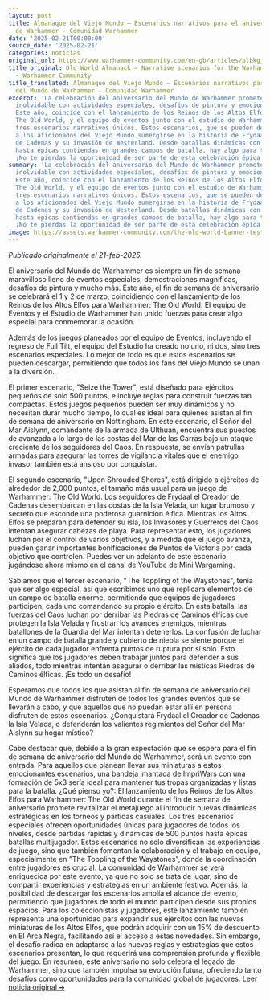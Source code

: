 ```yaml
---
layout: post
title: Almanaque del Viejo Mundo – Escenarios narrativos para el aniversario del Mundo
  de Warhammer - Comunidad Warhammer
date: '2025-02-21T00:00:00'
source_date: '2025-02-21'
categories: noticias
original_url: https://www.warhammer-community.com/en-gb/articles/plbkgjgd/old-world-almanack-narrative-scenarios-for-the-warhammer-world-anniversary/
title_original: Old World Almanack – Narrative scenarios for the Warhammer World Anniversary
  - Warhammer Community
title_translated: Almanaque del Viejo Mundo – Escenarios narrativos para el aniversario
  del Mundo de Warhammer - Comunidad Warhammer
excerpt: 'La celebración del aniversario del Mundo de Warhammer promete ser un evento
  inolvidable con actividades especiales, desafíos de pintura y emocionantes demostraciones.
  Este año, coincide con el lanzamiento de los Reinos de los Altos Elfos para Warhammer:
  The Old World, y el equipo de eventos junto con el estudio de Warhammer han preparado
  tres escenarios narrativos únicos. Estos escenarios, que se pueden descargar, permiten
  a los aficionados del Viejo Mundo sumergirse en la historia de Frydaal la Creadora
  de Cadenas y su invasión de Westerland. Desde batallas dinámicas con pequeñas fuerzas
  hasta épicas contiendas en grandes campos de batalla, hay algo para todos los jugadores.
  ¡No te pierdas la oportunidad de ser parte de esta celebración épica!'
summary: 'La celebración del aniversario del Mundo de Warhammer promete ser un evento
  inolvidable con actividades especiales, desafíos de pintura y emocionantes demostraciones.
  Este año, coincide con el lanzamiento de los Reinos de los Altos Elfos para Warhammer:
  The Old World, y el equipo de eventos junto con el estudio de Warhammer han preparado
  tres escenarios narrativos únicos. Estos escenarios, que se pueden descargar, permiten
  a los aficionados del Viejo Mundo sumergirse en la historia de Frydaal la Creadora
  de Cadenas y su invasión de Westerland. Desde batallas dinámicas con pequeñas fuerzas
  hasta épicas contiendas en grandes campos de batalla, hay algo para todos los jugadores.
  ¡No te pierdas la oportunidad de ser parte de esta celebración épica!'
image: https://assets.warhammer-community.com/the-old-world-banner-test.jpg
---
```


*Publicado originalmente el 21-feb-2025.*

El aniversario del Mundo de Warhammer es siempre un fin de semana maravilloso lleno de eventos especiales, demostraciones magníficas, desafíos de pintura y mucho más. Este año, el fin de semana de aniversario se celebrará el 1 y 2 de marzo, coincidiendo con el lanzamiento de los Reinos de los Altos Elfos para Warhammer: The Old World. El equipo de Eventos y el Estudio de Warhammer han unido fuerzas para crear algo especial para conmemorar la ocasión.

Además de los juegos planeados por el equipo de Eventos, incluyendo el regreso de Full Tilt, el equipo del Estudio ha creado no uno, ni dos, sino tres escenarios especiales. Lo mejor de todo es que estos escenarios se pueden descargar, permitiendo que todos los fans del Viejo Mundo se unan a la diversión.

El primer escenario, "Seize the Tower", está diseñado para ejércitos pequeños de solo 500 puntos, e incluye reglas para construir fuerzas tan compactas. Estos juegos pequeños pueden ser muy dinámicos y no necesitan durar mucho tiempo, lo cual es ideal para quienes asistan al fin de semana de aniversario en Nottingham. En este escenario, el Señor del Mar Aislynn, comandante de la armada de Ulthuan, encuentra sus puestos de avanzada a lo largo de las costas del Mar de las Garras bajo un ataque creciente de los seguidores del Caos. En respuesta, se envían patrullas armadas para asegurar las torres de vigilancia vitales que el enemigo invasor también está ansioso por conquistar.

El segundo escenario, "Upon Shrouded Shores", está dirigido a ejércitos de alrededor de 2,000 puntos, el tamaño más usual para un juego de Warhammer: The Old World. Los seguidores de Frydaal el Creador de Cadenas desembarcan en las costas de la Isla Velada, un lugar brumoso y secreto que esconde una poderosa guarnición élfica. Mientras los Altos Elfos se preparan para defender su isla, los Invasores y Guerreros del Caos intentan asegurar cabezas de playa. Para representar esto, los jugadores luchan por el control de varios objetivos, y a medida que el juego avanza, pueden ganar importantes bonificaciones de Puntos de Victoria por cada objetivo que controlen. Puedes ver un adelanto de este escenario jugándose ahora mismo en el canal de YouTube de Mini Wargaming.

Sabíamos que el tercer escenario, "The Toppling of the Waystones", tenía que ser algo especial, así que escribimos uno que replicara elementos de un campo de batalla enorme, permitiendo que equipos de jugadores participen, cada uno comandando su propio ejército. En esta batalla, las fuerzas del Caos luchan por derribar las Piedras de Caminos élficas que protegen la Isla Velada y frustran los avances enemigos, mientras batallones de la Guardia del Mar intentan detenerlos. La confusión de luchar en un campo de batalla grande y cubierto de niebla se siente porque el ejército de cada jugador enfrenta puntos de ruptura por sí solo. Esto significa que los jugadores deben trabajar juntos para defender a sus aliados, todo mientras intentan asegurar o derribar las místicas Piedras de Caminos élficas. ¡Es todo un desafío!

Esperamos que todos los que asistan al fin de semana de aniversario del Mundo de Warhammer disfruten de todos los grandes eventos que se llevarán a cabo, y que aquellos que no puedan estar allí en persona disfruten de estos escenarios. ¿Conquistará Frydaal el Creador de Cadenas la Isla Velada, o defenderán los valientes regimientos del Señor del Mar Aislynn su hogar místico?

Cabe destacar que, debido a la gran expectación que se espera para el fin de semana de aniversario del Mundo de Warhammer, será un evento con entrada. Para aquellos que planean llevar sus miniaturas a estos emocionantes escenarios, una bandeja imantada de ImpriWars con una formación de 5x3 sería ideal para mantener tus tropas organizadas y listas para la batalla.
¿Qué pienso yo?: El lanzamiento de los Reinos de los Altos Elfos para Warhammer: The Old World durante el fin de semana de aniversario promete revitalizar el metajuego al introducir nuevas dinámicas estratégicas en los torneos y partidas casuales. Los tres escenarios especiales ofrecen oportunidades únicas para jugadores de todos los niveles, desde partidas rápidas y dinámicas de 500 puntos hasta épicas batallas multijugador. Estos escenarios no solo diversifican las experiencias de juego, sino que también fomentan la colaboración y el trabajo en equipo, especialmente en "The Toppling of the Waystones", donde la coordinación entre jugadores es crucial. La comunidad de Warhammer se verá enriquecida por este evento, ya que no solo se trata de jugar, sino de compartir experiencias y estrategias en un ambiente festivo. Además, la posibilidad de descargar los escenarios amplía el alcance del evento, permitiendo que jugadores de todo el mundo participen desde sus propios espacios. Para los coleccionistas y jugadores, este lanzamiento también representa una oportunidad para expandir sus ejércitos con las nuevas miniaturas de los Altos Elfos, que podrán adquirir con un 15% de descuento en El Arca Negra, facilitando así el acceso a estas novedades. Sin embargo, el desafío radica en adaptarse a las nuevas reglas y estrategias que estos escenarios presentan, lo que requerirá una comprensión profunda y flexible del juego. En resumen, este aniversario no solo celebra el legado de Warhammer, sino que también impulsa su evolución futura, ofreciendo tanto desafíos como oportunidades para la comunidad global de jugadores.
[Leer noticia original ➜](https://www.warhammer-community.com/en-gb/articles/plbkgjgd/old-world-almanack-narrative-scenarios-for-the-warhammer-world-anniversary/)